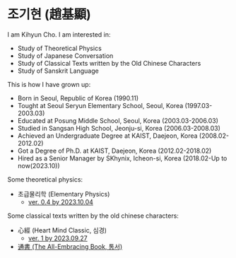 # 조기현 (趙基顯)

I am Kihyun Cho. I am interested in:
* Study of Theoretical Physics
* Study of Japanese Conversation
* Study of Classical Texts written by the Old Chinese Characters
* Study of Sanskrit Language

This is how I have grown up:
* Born in Seoul, Republic of Korea (1990.11)
* Tought at Seoul Seryun Elementary School, Seoul, Korea (1997.03-2003.03)
* Educated at Posung Middle School, Seoul, Korea (2003.03-2006.03)
* Studied in Sangsan High School, Jeonju-si, Korea (2006.03-2008.03)
* Achieved an Undergraduate Degree at KAIST, Daejeon, Korea (2008.02-2012.02)
* Got a Degree of Ph.D. at KAIST, Daejeon, Korea (2012.02-2018.02)
* Hired as a Senior Manager by SKhynix, Icheon-si, Korea (2018.02-Up to now(2023.10))

Some theoretical physics:
* 초급물리학 (Elementary Physics)
  * [ver. 0.4 by 2023.10.04](/physics/elementary_v0_4.md)

Some classical texts written by the old chinese characters:
* 心經 (Heart Mind Classic, 심경)
  * [ver. 1 by 2023.09.27](/hanmun/simgyoung_v1.md)
* [通書 (The All-Embracing Book, 통서)](/hanmun/tongseo.md)
